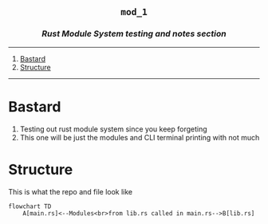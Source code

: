 <h2 align="center"><code>mod_1</code></h2>
<h3 align="center"><i> Rust Module System testing and notes section </i></h3>

----
1. [Bastard](#bastard)
2. [Structure](#structure)

----

# Bastard 

1. Testing out rust module system since you keep forgeting 
2. This one will be just the modules and CLI terminal printing with not much 

# Structure 

This is what the repo and file look like 

```mermaid 
flowchart TD 
    A[main.rs]<--Modules<br>from lib.rs called in main.rs-->B[lib.rs]
```

